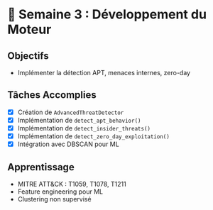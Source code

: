 # 📅 Semaine 3 : Développement du Moteur

## Objectifs
- Implémenter la détection APT, menaces internes, zero-day

## Tâches Accomplies
- [x] Création de `AdvancedThreatDetector`
- [x] Implémentation de `detect_apt_behavior()`
- [x] Implémentation de `detect_insider_threats()`
- [x] Implémentation de `detect_zero_day_exploitation()`
- [x] Intégration avec DBSCAN pour ML

## Apprentissage
- MITRE ATT&CK : T1059, T1078, T1211
- Feature engineering pour ML
- Clustering non supervisé
